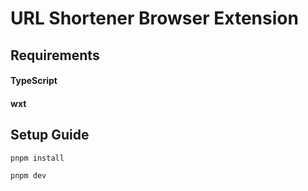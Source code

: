 # URL Shortener Browser Extension

## Requirements
#### TypeScript
#### wxt

## Setup Guide

```
pnpm install
```

```
pnpm dev
```